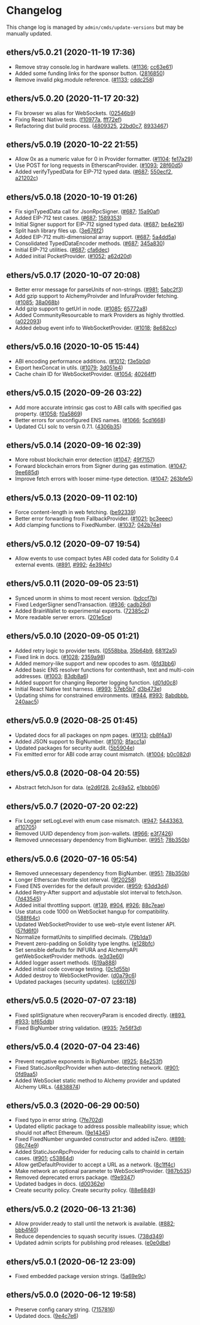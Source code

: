 Changelog
=========

This change log is managed by `admin/cmds/update-versions` but may be manually updated.

ethers/v5.0.21 (2020-11-19 17:36)
---------------------------------

  - Remove stray console.log in hardware wallets. ([#1136](https://github.com/ethers-io/ethers.js/issues/1136); [cc63e61](https://github.com/ethers-io/ethers.js/commit/cc63e61f73d530c28655f9421506a25fc0a49df0))
  - Added some funding links for the sponsor button. ([2816850](https://github.com/ethers-io/ethers.js/commit/2816850716d4bf2b458f1db4e0c7a5dc09fb14f7))
  - Remove invalid pkg.module reference. ([#1133](https://github.com/ethers-io/ethers.js/issues/1133); [cddc258](https://github.com/ethers-io/ethers.js/commit/cddc258c963ab63de426b89ef190b83aefe6f6cd))

ethers/v5.0.20 (2020-11-17 20:32)
---------------------------------

  - Fix browser ws alias for WebSockets. ([02546b9](https://github.com/ethers-io/ethers.js/commit/02546b9401d8066135b4453da917f7ef49c95ad8))
  - Fixing React Native tests. ([f10977a](https://github.com/ethers-io/ethers.js/commit/f10977ab35f953c3148d99b61799788f47d2a5a2), [fff72ef](https://github.com/ethers-io/ethers.js/commit/fff72ef369f5420bf8283b0808e8fec71f26dd2b))
  - Refactoring dist build process. ([4809325](https://github.com/ethers-io/ethers.js/commit/4809325bee9cbdd269b099d7b12b218f441ac840), [22bd0c7](https://github.com/ethers-io/ethers.js/commit/22bd0c76dddef7134618ec70ac1b084a054e616e), [8933467](https://github.com/ethers-io/ethers.js/commit/8933467c01b64ead547d7c136f22f3c05c85ca1f))

ethers/v5.0.19 (2020-10-22 21:55)
---------------------------------

  - Allow 0x as a numeric value for 0 in Provider formatter. ([#1104](https://github.com/ethers-io/ethers.js/issues/1104); [fe17a29](https://github.com/ethers-io/ethers.js/commit/fe17a295816214d063f3d6bd4f3273e0ce0c3eac))
  - Use POST for long requests in EtherscanProvider. ([#1093](https://github.com/ethers-io/ethers.js/issues/1093); [28f60d5](https://github.com/ethers-io/ethers.js/commit/28f60d5ef83665541c8c1b432f8e173d73cb8227))
  - Added verifyTypedData for EIP-712 typed data. ([#687](https://github.com/ethers-io/ethers.js/issues/687); [550ecf2](https://github.com/ethers-io/ethers.js/commit/550ecf2f25b90f6d8996583489a218dbf2306ebc), [a21202c](https://github.com/ethers-io/ethers.js/commit/a21202c66b392ec6f91296d66551dffca742cf0a))

ethers/v5.0.18 (2020-10-19 01:26)
---------------------------------

  - Fix signTypedData call for JsonRpcSigner. ([#687](https://github.com/ethers-io/ethers.js/issues/687); [15a90af](https://github.com/ethers-io/ethers.js/commit/15a90af5be75806e26f589f0a3f3687c0fb1c672))
  - Added EIP-712 test cases. ([#687](https://github.com/ethers-io/ethers.js/issues/687); [1589353](https://github.com/ethers-io/ethers.js/commit/15893537c3d9c92fe8748a3e9617d133d1d5d6a7))
  - Initial Signer support for EIP-712 signed typed data. ([#687](https://github.com/ethers-io/ethers.js/issues/687); [be4e216](https://github.com/ethers-io/ethers.js/commit/be4e2164e64dfa0697561763e8079120a485a566))
  - Split hash library files up. ([3e676f2](https://github.com/ethers-io/ethers.js/commit/3e676f21b00931ed966f4561e4f28792a1f8f154))
  - Added EIP-712 multi-dimensional array support. ([#687](https://github.com/ethers-io/ethers.js/issues/687); [5a4dd5a](https://github.com/ethers-io/ethers.js/commit/5a4dd5a70377d3e86823d279d6ff466d03767644))
  - Consolidated TypedDataEncoder methods. ([#687](https://github.com/ethers-io/ethers.js/issues/687); [345a830](https://github.com/ethers-io/ethers.js/commit/345a830dc4bc869d5f3edfdc27465797e7663055))
  - Initial EIP-712 utilities. ([#687](https://github.com/ethers-io/ethers.js/issues/687); [cfa6dec](https://github.com/ethers-io/ethers.js/commit/cfa6dec29314fe485df283974612d40550bc4179))
  - Added initial PocketProvider. ([#1052](https://github.com/ethers-io/ethers.js/issues/1052); [a62d20d](https://github.com/ethers-io/ethers.js/commit/a62d20d86f2d545b9a7bcda5418993790b7db91c))

ethers/v5.0.17 (2020-10-07 20:08)
---------------------------------

  - Better error message for parseUnits of non-strings. ([#981](https://github.com/ethers-io/ethers.js/issues/981); [5abc2f3](https://github.com/ethers-io/ethers.js/commit/5abc2f36e20eef79a935961f3dd8133b5528d9e5))
  - Add gzip support to AlchemyProivder and InfuraProvider fetching. ([#1085](https://github.com/ethers-io/ethers.js/issues/1085); [38a068b](https://github.com/ethers-io/ethers.js/commit/38a068bcea3f251c8f3a349a90fcb077a39d23ad))
  - Add gzip support to getUrl in node. ([#1085](https://github.com/ethers-io/ethers.js/issues/1085); [65772a8](https://github.com/ethers-io/ethers.js/commit/65772a8e1a55d663bdb67e3a2b160fecc9f986ef))
  - Added CommunityResourcable to mark Providers as highly throttled. ([a022093](https://github.com/ethers-io/ethers.js/commit/a022093ce03f55db7ba2cac36e365d1af39ac45b))
  - Added debug event info to WebSocketProvider. ([#1018](https://github.com/ethers-io/ethers.js/issues/1018); [8e682cc](https://github.com/ethers-io/ethers.js/commit/8e682cc8481c6051a6f8115b29d78f4996120ccd))

ethers/v5.0.16 (2020-10-05 15:44)
---------------------------------

  - ABI encoding performance additions. ([#1012](https://github.com/ethers-io/ethers.js/issues/1012); [f3e5b0d](https://github.com/ethers-io/ethers.js/commit/f3e5b0ded1b227a377fd4799507653c95c76e353))
  - Export hexConcat in utils. ([#1079](https://github.com/ethers-io/ethers.js/issues/1079); [3d051e4](https://github.com/ethers-io/ethers.js/commit/3d051e454db978f58c7b38ff4484096c3eb85b94))
  - Cache chain ID for WebSocketProvider. ([#1054](https://github.com/ethers-io/ethers.js/issues/1054); [40264ff](https://github.com/ethers-io/ethers.js/commit/40264ff9006156ba8441e6101e5a7149a5cf03f6))

ethers/v5.0.15 (2020-09-26 03:22)
---------------------------------

  - Add more accurate intrinsic gas cost to ABI calls with specified gas property. ([#1058](https://github.com/ethers-io/ethers.js/issues/1058); [f0a5869](https://github.com/ethers-io/ethers.js/commit/f0a5869c53475e55a5f47d8651f609fff45dc9a7))
  - Better errors for unconfigured ENS names. ([#1066](https://github.com/ethers-io/ethers.js/issues/1066); [5cd1668](https://github.com/ethers-io/ethers.js/commit/5cd1668e0d29099c5b7ce1fdc1d0e8a41af1a249))
  - Updated CLI solc to versin 0.7.1. ([4306b35](https://github.com/ethers-io/ethers.js/commit/4306b3563a171baa9d7bf4872475a13c3434f834))

ethers/v5.0.14 (2020-09-16 02:39)
---------------------------------

  - More robust blockchain error detection ([#1047](https://github.com/ethers-io/ethers.js/issues/1047); [49f7157](https://github.com/ethers-io/ethers.js/commit/49f71574f4799d685a5ae8fd24fe1134f752d70a))
  - Forward blockchain errors from Signer during gas estimation. ([#1047](https://github.com/ethers-io/ethers.js/issues/1047); [9ee685d](https://github.com/ethers-io/ethers.js/commit/9ee685df46753c46cbbde12d05d6ea04f2b5ea3f))
  - Improve fetch errors with looser mime-type detection. ([#1047](https://github.com/ethers-io/ethers.js/issues/1047); [263bfe5](https://github.com/ethers-io/ethers.js/commit/263bfe5ce632790e0399d06a0ab660a501997998))

ethers/v5.0.13 (2020-09-11 02:10)
---------------------------------

  - Force content-length in web fetching. ([be92339](https://github.com/ethers-io/ethers.js/commit/be923396962ea76bf0fb566dcf8801e58ccf0e7e))
  - Better error forwarding from FallbackProvider. ([#1021](https://github.com/ethers-io/ethers.js/issues/1021); [bc3eeec](https://github.com/ethers-io/ethers.js/commit/bc3eeeca39adb734f24019d0e942eff2eac6ad4d))
  - Add clamping functions to FixedNumber. ([#1037](https://github.com/ethers-io/ethers.js/issues/1037); [042b74e](https://github.com/ethers-io/ethers.js/commit/042b74e6ee648d4fa37bf674194273d8f4483bfb))

ethers/v5.0.12 (2020-09-07 19:54)
---------------------------------

  - Allow events to use compact bytes ABI coded data for Solidity 0.4 external events. ([#891](https://github.com/ethers-io/ethers.js/issues/891), [#992](https://github.com/ethers-io/ethers.js/issues/992); [4e394fc](https://github.com/ethers-io/ethers.js/commit/4e394fc68019445ae4b4e201e41f95d6793dbe92))

ethers/v5.0.11 (2020-09-05 23:51)
---------------------------------

  - Synced unorm in shims to most recent version. ([bdccf7b](https://github.com/ethers-io/ethers.js/commit/bdccf7b8d352ba400317266a0a37e6e290633e3c))
  - Fixed LedgerSigner sendTransaction. ([#936](https://github.com/ethers-io/ethers.js/issues/936); [cadb28d](https://github.com/ethers-io/ethers.js/commit/cadb28d6b364e68e43a06f7a9b8a31797afbd920))
  - Added BrainWallet to experimental exports. ([72385c2](https://github.com/ethers-io/ethers.js/commit/72385c228783a3158511b3cddc5cb4f9ce1dddae))
  - More readable server errors. ([201e5ce](https://github.com/ethers-io/ethers.js/commit/201e5ced9c38da2de1dd7518ffbf24284d477e80))

ethers/v5.0.10 (2020-09-05 01:21)
---------------------------------

  - Added retry logic to provider tests. ([0558bba](https://github.com/ethers-io/ethers.js/commit/0558bba8eb1b783ef50bb37bcf4c9bae1f86f1e1), [35b64b9](https://github.com/ethers-io/ethers.js/commit/35b64b9a65e2c09ecb63b0eca712b45a3092c204), [681f2a5](https://github.com/ethers-io/ethers.js/commit/681f2a50b26d7954795dba5aec55bede4740e494))
  - Fixed link in docs. ([#1028](https://github.com/ethers-io/ethers.js/issues/1028); [2359a98](https://github.com/ethers-io/ethers.js/commit/2359a98641d99b26cf88ec892e3601a8a2c81c9c))
  - Added memory-like support and new opcodes to asm. ([6fd3bb6](https://github.com/ethers-io/ethers.js/commit/6fd3bb62d10eab1563dc4ddbd88732b4f484ec7a))
  - Added basic ENS resolver functions for contenthash, text and multi-coin addresses. ([#1003](https://github.com/ethers-io/ethers.js/issues/1003); [83db8a6](https://github.com/ethers-io/ethers.js/commit/83db8a6bd1364458dcfeea544de707df41890b4e))
  - Added support for changing Reporter logging function. ([d01d0c8](https://github.com/ethers-io/ethers.js/commit/d01d0c8448df40de52253f9e92889ab7e75c6a97))
  - Initial React Native test harness. ([#993](https://github.com/ethers-io/ethers.js/issues/993); [57eb5b7](https://github.com/ethers-io/ethers.js/commit/57eb5b777e2c67f1f8d74e41d3413e9f0564528d), [d3b473e](https://github.com/ethers-io/ethers.js/commit/d3b473e7c738fdfc65b6f1c8f80bcdacf9827d8a))
  - Updating shims for constrained environments. ([#944](https://github.com/ethers-io/ethers.js/issues/944), [#993](https://github.com/ethers-io/ethers.js/issues/993); [8abdbbb](https://github.com/ethers-io/ethers.js/commit/8abdbbbf633f96fde2346c4ae70e538895fd7829), [240aac5](https://github.com/ethers-io/ethers.js/commit/240aac568303deff14cbb2366b94c8c89cacefc1))

ethers/v5.0.9 (2020-08-25 01:45)
--------------------------------

  - Updated docs for all packages on npm pages. ([#1013](https://github.com/ethers-io/ethers.js/issues/1013); [cb8f4a3](https://github.com/ethers-io/ethers.js/commit/cb8f4a3a4e378a749c6bbbddf46d8d79d35722cc))
  - Added JSON support to BigNumber. ([#1010](https://github.com/ethers-io/ethers.js/issues/1010); [8facc1a](https://github.com/ethers-io/ethers.js/commit/8facc1a5305b1f699aa3afc5a0a692abe7927652))
  - Updated packages for security audit. ([5b5904e](https://github.com/ethers-io/ethers.js/commit/5b5904ea9977ecf8c079a57593b627553f0126a0))
  - Fix emitted error for ABI code array count mismatch. ([#1004](https://github.com/ethers-io/ethers.js/issues/1004); [b0c082d](https://github.com/ethers-io/ethers.js/commit/b0c082d728dc66b0f2a5ec315da44d6295716284))

ethers/v5.0.8 (2020-08-04 20:55)
--------------------------------

  - Abstract fetchJson for data. ([e2d6f28](https://github.com/ethers-io/ethers.js/commit/e2d6f281d5a2bd749bc72549a4e55f2c752a7bd8), [2c49a52](https://github.com/ethers-io/ethers.js/commit/2c49a52a41a30ae844376561de95f0c851d19f73), [e1bbb06](https://github.com/ethers-io/ethers.js/commit/e1bbb064a10d0b4bf5563e0a79396665d83935a1))

ethers/v5.0.7 (2020-07-20 02:22)
--------------------------------

  - Fix Logger setLogLevel with enum case mismatch. ([#947](https://github.com/ethers-io/ethers.js/issues/947); [5443363](https://github.com/ethers-io/ethers.js/commit/5443363de43e92de712e72d55165c3f4d7f652e9), [af10705](https://github.com/ethers-io/ethers.js/commit/af10705632bc1f8203ea50ea7ed3120b01c67122))
  - Removed UUID dependency from json-wallets. ([#966](https://github.com/ethers-io/ethers.js/issues/966); [e3f7426](https://github.com/ethers-io/ethers.js/commit/e3f7426af4d6d7e43db322700d768216b06433e0))
  - Removed unnecessary dependency from BigNumber. ([#951](https://github.com/ethers-io/ethers.js/issues/951); [78b350b](https://github.com/ethers-io/ethers.js/commit/78b350bbc5ea73561bf47038743b9e51049496f7))

ethers/v5.0.6 (2020-07-16 05:54)
--------------------------------

  - Removed unnecessary dependency from BigNumber. ([#951](https://github.com/ethers-io/ethers.js/issues/951); [78b350b](https://github.com/ethers-io/ethers.js/commit/78b350bbc5ea73561bf47038743b9e51049496f7))
  - Longer Etherscan throttle slot interval. ([9f20258](https://github.com/ethers-io/ethers.js/commit/9f20258d5d39cd901d2078275323071eb0f3505b))
  - Fixed ENS overrides for the default provider. ([#959](https://github.com/ethers-io/ethers.js/issues/959); [63dd3d4](https://github.com/ethers-io/ethers.js/commit/63dd3d4682b564445948988243fa9139c598587b))
  - Added Retry-After support and adjustable slot interval to fetchJson. ([7d43545](https://github.com/ethers-io/ethers.js/commit/7d435453039f009b339d835ddee47e35a843711b))
  - Added initial throttling support. ([#139](https://github.com/ethers-io/ethers.js/issues/139), [#904](https://github.com/ethers-io/ethers.js/issues/904), [#926](https://github.com/ethers-io/ethers.js/issues/926); [88c7eae](https://github.com/ethers-io/ethers.js/commit/88c7eaed061ae9a6798733a97e4e87011d36b8e7))
  - Use status code 1000 on WebSocket hangup for compatibility. ([588f64c](https://github.com/ethers-io/ethers.js/commit/588f64c760ee49bfb5109bfbaafb4beafe41c52a))
  - Updated WebSocketProvider to use web-style event listener API. ([57fd6f0](https://github.com/ethers-io/ethers.js/commit/57fd6f06047a1a2a3a46fe8b23ff585293a40062))
  - Normalize formatUnits to simplified decimals. ([79b1da1](https://github.com/ethers-io/ethers.js/commit/79b1da130be50df80c7e5aeb221edc5669fc211e))
  - Prevent zero-padding on Solidity type lengths. ([e128bfc](https://github.com/ethers-io/ethers.js/commit/e128bfcd10e006c920532151598700ca33a2127e))
  - Set sensible defaults for INFURA and AlchemyAPI getWebSocketProvider methods. ([e3d3e60](https://github.com/ethers-io/ethers.js/commit/e3d3e604f299edbafe7d0721c0a3eff5f67c83f4))
  - Added logger assert methods. ([619a888](https://github.com/ethers-io/ethers.js/commit/619a8888ebe08de9956f60c16703fb3543aeacc4))
  - Added initial code coverage testing. ([0c1d55b](https://github.com/ethers-io/ethers.js/commit/0c1d55b6dc9c725c86e849d13b911c8bace9821d))
  - Added destroy to WebSocketProvider. ([d0a79c6](https://github.com/ethers-io/ethers.js/commit/d0a79c6a1362e12f6f102e4af99adfef930092db))
  - Updated packages (security updates). ([c660176](https://github.com/ethers-io/ethers.js/commit/c6601769ada64832b1ce392680a30cb145c3cab9))

ethers/v5.0.5 (2020-07-07 23:18)
--------------------------------

  - Fixed splitSignature when recoveryParam is encoded directly. ([#893](https://github.com/ethers-io/ethers.js/issues/893), [#933](https://github.com/ethers-io/ethers.js/issues/933); [bf65ddb](https://github.com/ethers-io/ethers.js/commit/bf65ddbff0036f6eb8e99c145f30edff157687f5))
  - Fixed BigNumber string validation. ([#935](https://github.com/ethers-io/ethers.js/issues/935); [7e56f3d](https://github.com/ethers-io/ethers.js/commit/7e56f3d392e52815c5c859772b99660e0fc38ef5))

ethers/v5.0.4 (2020-07-04 23:46)
--------------------------------

  - Prevent negative exponents in BigNumber. ([#925](https://github.com/ethers-io/ethers.js/issues/925); [84e253f](https://github.com/ethers-io/ethers.js/commit/84e253f3f9674b52fa2a17b097644e91e6474021))
  - Fixed StaticJsonRpcProvider when auto-detecting network. ([#901](https://github.com/ethers-io/ethers.js/issues/901); [0fd9aa5](https://github.com/ethers-io/ethers.js/commit/0fd9aa5cb6f4a3f9c1bea9b4eeee389700db01fa))
  - Added WebSocket static method to Alchemy provider and updated Alchemy URLs. ([4838874](https://github.com/ethers-io/ethers.js/commit/48388741272df8569315637f21df7c6519f79e2e))

ethers/v5.0.3 (2020-06-29 00:50)
--------------------------------

  - Fixed typo in error string. ([7fe702d](https://github.com/ethers-io/ethers.js/commit/7fe702d59b0b81d2812e407b99a1e98e0e18ba03))
  - Updated elliptic package to address possible malleability issue; which should not affect Ethereum. ([9e14345](https://github.com/ethers-io/ethers.js/commit/9e1434503e2a0280e9918c4eadb4d972b062b3b0))
  - Fixed FixedNumber unguarded constructor and added isZero. ([#898](https://github.com/ethers-io/ethers.js/issues/898); [08c74e9](https://github.com/ethers-io/ethers.js/commit/08c74e9a132f37ab8cc3fb5dab3bd1fd708ee702))
  - Added StaticJsonRpcProvider for reducing calls to chainId in certain cases. ([#901](https://github.com/ethers-io/ethers.js/issues/901); [c53864d](https://github.com/ethers-io/ethers.js/commit/c53864de0af55dd8ec8ca5681e78da380d85250a))
  - Allow getDefaultProvider to accept a URL as a network. ([8c1ff4c](https://github.com/ethers-io/ethers.js/commit/8c1ff4c862b8cecb04c98d71910870e0b73867a0))
  - Make network an optional parameter to WebSocketProvider. ([987b535](https://github.com/ethers-io/ethers.js/commit/987b5354cc18ed41620c43910ac163f358d91b5d))
  - Removed deprecated errors package. ([f9e9347](https://github.com/ethers-io/ethers.js/commit/f9e9347e69133354c3d65c1f47475ddac8a793cf))
  - Updated badges in docs. ([d00362e](https://github.com/ethers-io/ethers.js/commit/d00362eb706cfbf9911611e8d934260061cfbbd2))
  - Create security policy. Create security policy. ([88e6849](https://github.com/ethers-io/ethers.js/commit/88e68495b67d9268ee66362b08c9b691d03ab58a))

ethers/v5.0.2 (2020-06-13 21:36)
--------------------------------

  - Allow provider.ready to stall until the network is available. ([#882](https://github.com/ethers-io/ethers.js/issues/882); [bbb4f40](https://github.com/ethers-io/ethers.js/commit/bbb4f407b34782c36ff93fa528e3b9f793987d4a))
  - Reduce dependencies to squash security issues. ([738d349](https://github.com/ethers-io/ethers.js/commit/738d34969d7c2184242b92f78228ba6a8aed1f3a))
  - Updated admin scripts for publishing prod releases. ([e0e0dbe](https://github.com/ethers-io/ethers.js/commit/e0e0dbef1830572c465670b826a7aa2b403ad2e8))

ethers/v5.0.1 (2020-06-12 23:09)
--------------------------------

  - Fixed embedded package version strings. ([5a69e9c](https://github.com/ethers-io/ethers.js/commit/5a69e9caa882aa5f1b44c4453d67cde43254eafe))

ethers/v5.0.0 (2020-06-12 19:58)
--------------------------------

  - Preserve config canary string. ([7157816](https://github.com/ethers-io/ethers.js/commit/7157816fa53f660d750811b293e3b1d5a2f70bd4))
  - Updated docs. ([9e4c7e6](https://github.com/ethers-io/ethers.js/commit/9e4c7e609d9eeb5f2a11d6a90bfa9d32ee696431))
